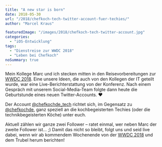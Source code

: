 ```yaml
---
title: "A new star is born"
date: 2018-05-30
url: "/2018/chefkoch-tech-twitter-account-fuer-techies/"
author: "Marcel Kraus"

featuredImage: "/images/2018/chefkoch-tech-twitter-account.jpg"
categories:
  - "iOS-Entwicklung"
tags:
  - "Dienstreise zur WWDC 2018"
  - "Leben bei Chefkoch"
noSummary: true
---
```


Mein Kollege Marc und ich stecken mitten in den Reisevorbereitungen zur [WWDC 2018](/tags/wwdc-2018/). Eine unsere Ideen, die auch von den Kollegen der IT geteilt wurde, war eine Live-Berichterstattung von der Konferenz. Nach einem Gespräch mit unserem Social-Media-Team folgte dann heute die Geburtstunde eines neuen Twitter-Accounts. ❤️

Der Account [@chefkochde_tech](https://twitter.com/chefkochde_tech) richtet sich, im Gegensatz zu [@chefkochde](https://twitter.com/chefkochde), ganz speziell an die kochbegeisterten Techies (oder die technikbegeisterten Köche) unter euch.

Aktuell zählen wir ganze zwei Follower – ratet einmal, wer neben Marc der zweite Follower ist… ;) Damit das nicht so bleibt, folgt uns und seid live dabei, wenn wir ab kommendem Wochenende von der [WWDC 2018](/tags/wwdc-2018/) und dem Trubel herum berichten!
